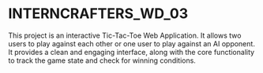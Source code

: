 # INTERNCRAFTERS_WD_03
This project is an interactive Tic-Tac-Toe Web Application. It allows two users to play against each other or one user to play against an AI opponent. It provides a clean and engaging interface, along with the core functionality to track the game state and check for winning conditions.
